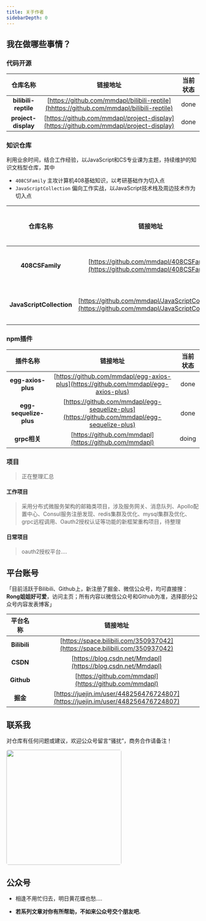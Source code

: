 ```yaml
---
title: 关于作者
sidebarDepth: 0
---
```

<!--
 * @Description: 关于作者
 * @Version: Beta1.0
 * @Author: 【B站&公众号】Rong姐姐好可爱
 * @Date: 2021-01-19 08:04:19
 * @LastEditors: 【B站&公众号】Rong姐姐好可爱
 * @LastEditTime: 2021-02-14 22:17:49
-->

## 我在做哪些事情？

### 代码开源

<!-- - **「bilibili-reptile」** https://github.com/mmdapl/bilibili-reptile
- **「project-display」** https://github.com/mmdapl/project-display -->

|  仓库名称   | 链接地址  | 当前状态 |
|  :----:   | :----:  |:----:  |
| **bilibili-reptile**  | [https://github.com/mmdapl/bilibili-reptile](hhttps://github.com/mmdapl/bilibili-reptile) | done |
| **project-display** | [https://github.com/mmdapl/project-display](https://github.com/mmdapl/project-display) | done |


### 知识仓库

利用业余时间，结合工作经验，以JavaScript和CS专业课为主题，持续维护的知识文档型仓库，其中 
- `408CSFamily` 主攻计算机408基础知识，以考研基础作为切入点
- `JavaScriptCollection` 偏向工作实战，以JavaScript技术栈及周边技术作为切入点

<!-- - **「JavaScriptCollection」**  https://github.com/mmdapl/JavaScriptCollection

- **「408CSFamily」**  https://github.com/mmdapl/408CSFamily -->

|  仓库名称   | 链接地址  | 当前状态 |
|  :----:   | :----:  |:----:  |
| **408CSFamily**  | [https://github.com/mmdapl/408CSFamily](https://github.com/mmdapl/408CSFamily) | 日常维护 |
| **JavaScriptCollection** | [https://github.com/mmdapl/JavaScriptCollection](https://github.com/mmdapl/JavaScriptCollection) | 日常维护 |

### npm插件

<!-- - **「egg-sequelize-plus」**  https://github.com/mmdapl/egg-sequelize-plus
- **「egg-axios-plus」**  https://github.com/mmdapl/egg-axios-plus
- **「grpc相关」**  doing.. -->

|  插件名称   | 链接地址  |当前状态 |
|  :----:   | :----:  |:----:  |
| **egg-axios-plus**| [https://github.com/mmdapl/egg-axios-plus](https://github.com/mmdapl/egg-axios-plus) | done |
| **egg-sequelize-plus**  | [https://github.com/mmdapl/egg-sequelize-plus](https://github.com/mmdapl/egg-sequelize-plus) | done |
| **grpc相关**  | [https://github.com/mmdapl](https://github.com/mmdapl) | doing |

### 项目

> 正在整理汇总

#### 工作项目

> 采用分布式微服务架构的邮箱类项目，涉及服务网关、消息队列、Apollo配置中心、Consul服务注册发现、redis集群及优化、mysql集群及优化、grpc远程调用、Oauth2授权认证等功能的新框架重构项目，待整理

#### 日常项目

> oauth2授权平台....



## 平台账号

「目前活跃于Bilibili、Github上，新注册了掘金、微信公众号，均可直接搜：**Rong姐姐好可爱**，访问主页；所有内容以微信公众号和Github为准，选择部分公众号内容发表博客」


|  平台名称   | 链接地址  |
|  :----:   | :----:  |
| **Bilibili**  | [https://space.bilibili.com/350937042](https://space.bilibili.com/350937042) |
| **CSDN** | [https://blog.csdn.net/Mmdapl](https://blog.csdn.net/Mmdapl) |
| **Github**  | [https://github.com/mmdapl](https://github.com/mmdapl) |
| **掘金**  | [https://juejin.im/user/448256476724807](https://juejin.im/user/448256476724807)|


<!-- - **Bilibili** [https://space.bilibili.com/350937042](https://space.bilibili.com/350937042)
- **CSDN** [https://blog.csdn.net/Mmdapl](https://blog.csdn.net/Mmdapl)
- **Github** [https://github.com/mmdapl](https://github.com/mmdapl)
- **掘金** [https://juejin.im/user/448256476724807](https://juejin.im/user/448256476724807)
- **个人博客** [http://blog.142vip.cn/](http://blog.142vip.cn/) -->


## 联系我


对仓库有任何问题或建议，欢迎公众号留言“骚扰”，商务合作请备注！


<div align="left">
<img src="https://cdn.142vip.cn/article-notes/img/wechat.jpg" width="300" height="300"  style="border-radius:5px;"/>
</div>




## 公众号


- 相逢不用忙归去，明日黄花蝶也愁....

- **若系列文章对你有所帮助，不如来公众号交个朋友吧.**

<template>
  <div>
    <a-row>
      <a-col :xs="20" :sm="16" :md="12" :lg="10" :xl="10"><img src="/assets/image_code/official_wechat_code.png"/>
      </a-col>
    </a-row>
  </div>
</template>
